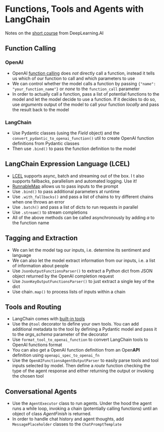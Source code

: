 # Functions, Tools and Agents with LangChain

Notes on the [short course][1] from DeepLearning.AI

## Function Calling

### OpenAI

- OpenAI [function calling][2] does _not_ directly call a function, instead it tells us which of our function to call and which parameters to use
- We can control whether the model calls a function by passing `{"name": "your_function_name"}` or _none_ to the `function_call` parameter
- In order to actually call a function, pass a list of potential functions to the model and let the model decide to use a function. If it decides to do so, use _arguments_ output of the model to call your function _locally_ and pass the result back to the model

### LangChain

- Use Pydantic classes (using the _Field_ object) and the `convert_pydantic_to_openai_function()` util to create OpenAI function definitions from Pydantic classes
- Then use `.bind()` to pass the function definition to the model

## LangChain Expression Language (LCEL)

- [LCEL][3] supports async, batch and streaming out of the box. I t also supports fallbacks, parallelism and automated logging. Use it!
- [RunnableMap][4] allows us to pass inputs to the prompt
- Use `.bind()` to pass additional parameters at runtime
- Use `.with_fallbacks()` and pass a list of chains to try different chains when one throws an error
- Use `.batch()` and pass a list of dicts to run requests in parallel
- Use `.stream()` to stream completions
- All of the above methods can be called asynchronously by adding _a_ to the function name

## Tagging and Extraction

- We can let the model tag our inputs, i.e. determine its sentiment and language
- We can also let the model extract information from our inputs, i.e. a list of information about people
- Use `JsonOutputFunctionsParser()` to extract a Python dict from JSON object returned by the OpenAI completion request
- Use `JsonKeyOutputFunctionsParser()` to just extract a single key of the dict
- Use chain`.map()` to process lists of inputs within a chain

## Tools and Routing

- LangChain comes with [built-in tools][5]
- Use the `@tool` decorator to define your own tools. You can add additional metadata to the tool by defining a Pydantic model and pass it to the _args_schema_ parameter of the decorator
- Use `format_tool_to_openai_function` to convert LangChain tools to OpenAI functions format
- You can also get a OpenAI function definition from an Open**API** definition using `openapi_spec_to_openai_fn`
- Use the `OpenAIFunctionsAgentOutputParser` to easily parse tools and tool inputs selected by model. Then define a _route_ function checking the type of the agent response and either returning the output or invoking the chosen tool

## Conversational Agents

- Use the `AgentExecutor` class to run agents. Under the hood the agent runs a while loop, invoking a chain (potentially calling functions) until an object of class _AgentFinish_ is returned.
- In order to handle chat history and agent thoughts, add `MessagePlaceholder` classes to the `ChatPromptTemplate`

[1]: https://www.deeplearning.ai/short-courses/functions-tools-agents-langchain/
[2]: https://platform.openai.com/docs/guides/function-calling
[3]: https://python.langchain.com/docs/expression_language/
[4]: https://api.python.langchain.com/en/latest/schema/langchain.schema.runnable.base.Runnable.html#langchain.schema.runnable.base.Runnable
[5]: https://python.langchain.com/docs/integrations/toolkits/vectorstore
